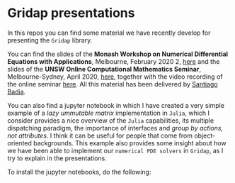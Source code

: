 # Gridap presentations

In this repos you can find some material we have recently develop for presenting the `Gridap` library.

You can find the slides of the **Monash Workshop on Numerical Differential Equations with Applications**, Melbourne, February 2020 2, [here]() and the slides of the **UNSW Online Computational Mathematics Seminar**, Melbourne-Sydney, April 2020, [here](), together with the video recording of the online seminar [here](). All this material has been delivered by [Santiago Badia]().

You can also find a jupyter notebook in which I have created a very simple example of a _lazy ummutable matrix_ implementation in `Julia`, which I consider provides a nice overview of the `Julia` capabilities, its multiple dispatching paradigm, the importance of interfaces and _group by actions, not attributes_. I think it can be useful for people that come from object-oriented backgrounds. This example also provides some insight about how we have been able to implement our `numerical PDE solvers` in `Gridap`, as I try to explain in the presentations.

To install the jupyter notebooks, do the following:




